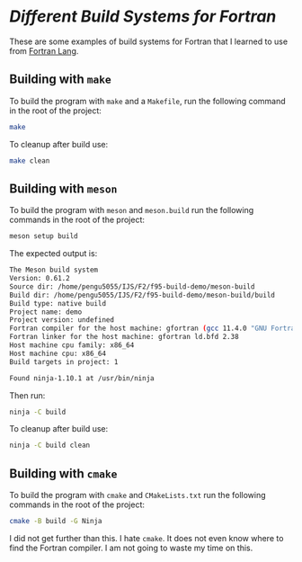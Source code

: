 # *Different Build Systems for Fortran*

These are some examples of build systems for Fortran that I learned to use from [Fortran Lang](https://fortran-lang.org/learn/).

## Building with `make`
To build the program with `make` and a `Makefile`, run the following command in the root of the project:
```bash
make
```
To cleanup after build use:
```bash
make clean
```

## Building with `meson`
To build the program with `meson` and `meson.build` run the following commands in the root of the project:
```bash
meson setup build
```
The expected output is:
```bash
The Meson build system
Version: 0.61.2
Source dir: /home/pengu5055/IJS/F2/f95-build-demo/meson-build
Build dir: /home/pengu5055/IJS/F2/f95-build-demo/meson-build/build
Build type: native build
Project name: demo
Project version: undefined
Fortran compiler for the host machine: gfortran (gcc 11.4.0 "GNU Fortran (Ubuntu 11.4.0-1ubuntu1~22.04) 11.4.0")
Fortran linker for the host machine: gfortran ld.bfd 2.38
Host machine cpu family: x86_64
Host machine cpu: x86_64
Build targets in project: 1

Found ninja-1.10.1 at /usr/bin/ninja
```
Then run:
```bash
ninja -C build
```
To cleanup after build use:
```bash
ninja -C build clean
```

## Building with `cmake`
To build the program with `cmake` and `CMakeLists.txt` run the following commands in the root of the project:
```bash
cmake -B build -G Ninja
```
I did not get further than this. I hate `cmake`. It does not even know where to find the Fortran compiler. I am not going to waste my time on this.
